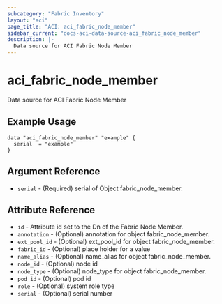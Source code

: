 ```yaml
---
subcategory: "Fabric Inventory"
layout: "aci"
page_title: "ACI: aci_fabric_node_member"
sidebar_current: "docs-aci-data-source-aci_fabric_node_member"
description: |-
  Data source for ACI Fabric Node Member
---
```


# aci_fabric_node_member

Data source for ACI Fabric Node Member

## Example Usage

```hcl
data "aci_fabric_node_member" "example" {
  serial  = "example"
}
```

## Argument Reference

- `serial` - (Required) serial of Object fabric_node_member.

## Attribute Reference

- `id` - Attribute id set to the Dn of the Fabric Node Member.
- `annotation` - (Optional) annotation for object fabric_node_member.
- `ext_pool_id` - (Optional) ext_pool_id for object fabric_node_member.
- `fabric_id` - (Optional) place holder for a value
- `name_alias` - (Optional) name_alias for object fabric_node_member.
- `node_id` - (Optional) node id
- `node_type` - (Optional) node_type for object fabric_node_member.
- `pod_id` - (Optional) pod id
- `role` - (Optional) system role type
- `serial` - (Optional) serial number
